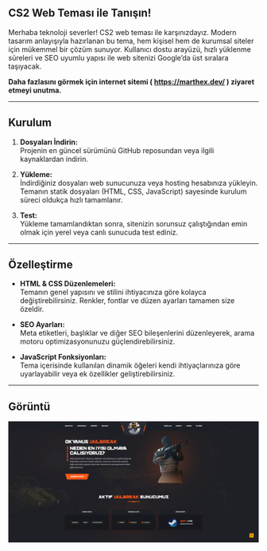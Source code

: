## CS2 Web Teması ile Tanışın!

Merhaba teknoloji severler! CS2 web teması ile karşınızdayız. Modern tasarım anlayışıyla hazırlanan bu tema, hem kişisel hem de kurumsal siteler için mükemmel bir çözüm sunuyor. Kullanıcı dostu arayüzü, hızlı yüklenme süreleri ve SEO uyumlu yapısı ile web sitenizi Google’da üst sıralara taşıyacak.

**Daha fazlasını görmek için internet sitemi ( https://marthex.dev/ ) ziyaret etmeyi unutma.**

---

## Kurulum

1. **Dosyaları İndirin:**  
   Projenin en güncel sürümünü GitHub reposundan veya ilgili kaynaklardan indirin.

2. **Yükleme:**  
   İndirdiğiniz dosyaları web sunucunuza veya hosting hesabınıza yükleyin.  
   Temanın statik dosyaları (HTML, CSS, JavaScript) sayesinde kurulum süreci oldukça hızlı tamamlanır.

3. **Test:**  
   Yükleme tamamlandıktan sonra, sitenizin sorunsuz çalıştığından emin olmak için yerel veya canlı sunucuda test ediniz.

---

## Özelleştirme

- **HTML & CSS Düzenlemeleri:**  
  Temanın genel yapısını ve stilini ihtiyacınıza göre kolayca değiştirebilirsiniz. Renkler, fontlar ve düzen ayarları tamamen size özeldir.

- **SEO Ayarları:**  
  Meta etiketleri, başlıklar ve diğer SEO bileşenlerini düzenleyerek, arama motoru optimizasyonunuzu güçlendirebilirsiniz.

- **JavaScript Fonksiyonları:**  
  Tema içerisinde kullanılan dinamik öğeleri kendi ihtiyaçlarınıza göre uyarlayabilir veya ek özellikler geliştirebilirsiniz.

---
## Görüntü

![Alternatif Metin](okynaus.png "marthex.dev")


